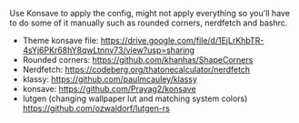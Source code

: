 Use Konsave to apply the config, might not apply everything so you'll have to do some of it manually such as rounded corners, nerdfetch and bashrc. 



- Theme konsave file: https://drive.google.com/file/d/1EjLrKhbTR-4sYj6PKr68hY8qwLtnnv73/view?usp=sharing
- Rounded corners: https://github.com/khanhas/ShapeCorners
- Nerdfetch: https://codeberg.org/thatonecalculator/nerdfetch
- klassy: https://github.com/paulmcauley/klassy
- konsave: https://github.com/Prayag2/konsave
- lutgen (changing wallpaper lut and matching system colors) https://github.com/ozwaldorf/lutgen-rs
